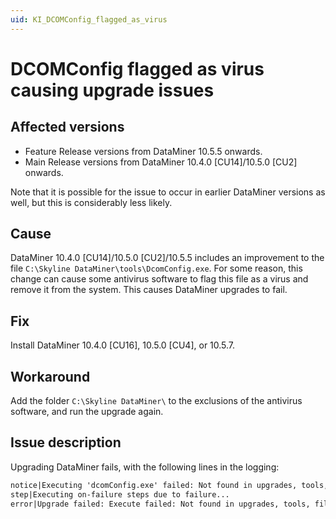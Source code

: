 ```yaml
---
uid: KI_DCOMConfig_flagged_as_virus
---
```


# DCOMConfig flagged as virus causing upgrade issues

## Affected versions

- Feature Release versions from DataMiner 10.5.5 onwards.
- Main Release versions from DataMiner 10.4.0 [CU14]/10.5.0 [CU2] onwards.

Note that it is possible for the issue to occur in earlier DataMiner versions as well, but this is considerably less likely.

## Cause

DataMiner 10.4.0 [CU14]/10.5.0 [CU2]/10.5.5 includes an improvement to the file `C:\Skyline DataMiner\tools\DcomConfig.exe`. For some reason, this change can cause some antivirus software to flag this file as a virus and remove it from the system. This causes DataMiner upgrades to fail.

## Fix

Install DataMiner 10.4.0 [CU16], 10.5.0 [CU4], or 10.5.7.<!-- RN 42979 -->

## Workaround

Add the folder `C:\Skyline DataMiner\` to the exclusions of the antivirus software, and run the upgrade again.

## Issue description

Upgrading DataMiner fails, with the following lines in the logging:

```txt
notice|Executing 'dcomConfig.exe' failed: Not found in upgrades, tools, files or windows system dir
step|Executing on-failure steps due to failure...
error|Upgrade failed: Execute failed: Not found in upgrades, tools, files or windows system dir
```
